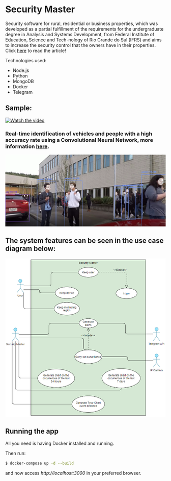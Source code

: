 # Security Master

Security software for rural, residential or business properties, which was developed as a partial fulfillment of the requirements for the undergraduate degree in Analysis and Systems Development, from Federal Institute of Education, Science and Tech-nology of Rio Grande do Sul (IFRS) and aims to increase the security control that the owners have in their properties. Click <a href="https://docs.google.com/document/d/1hbUs30B3wBhGEHl1hm2ims1H8KTSsusbb0jeCRtRAlc/edit?usp=sharing">here</a> to read the article!

Technologies used:
  - Node.js
  - Python
  - MongoDB
  - Docker
  - Telegram

## Sample:

[![Watch the video](https://i.imgur.com/vKb2F1B.png)](https://youtu.be/vt5fpE0bzSY)

### Real-time identification of vehicles and people with a high accuracy rate using a Convolutional Neural Network, more information <a href="https://github.com/rafaelscariot/detect-people-and-vehicles">here</a>.

<img src="https://github.com/rafaelscariot/detect-people-and-vehicles/blob/master/src/resources/result.png" />

## The system features can be seen in the use case diagram below:

<img src="https://github.com/rafaelscariot/security-master/blob/main/src/app/public/img/usecases.png" />

## Running the app

All you need is having Docker installed and running.

Then run:

```bash
$ docker-compose up -d --build
```

and now access _http://localhost:3000_ in your preferred browser.
